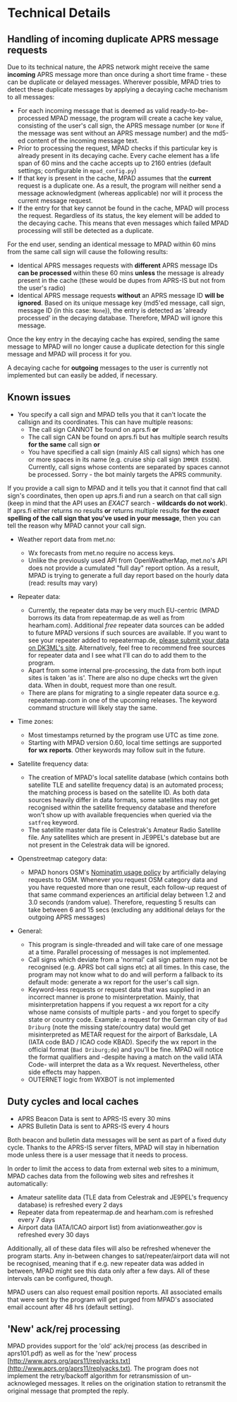 # Technical Details

## Handling of incoming duplicate APRS message requests

Due to its technical nature, the APRS network might receive the same __incoming__ APRS message more than once during a short time frame - these can be duplicate or delayed messages. Wherever possible, MPAD tries to detect these duplicate messages by applying a decaying cache mechanism to all messages:

- For each incoming message that is deemed as valid ready-to-be-processed MPAD message, the program will create a cache key value, consisting of the user's call sign, the APRS message number (or ```None``` if the  message was sent without an APRS message number) and the md5-ed content of the incoming message text.
- Prior to processing the request, MPAD checks if this particular key is already present in its decaying cache. Every cache element has a life span of 60 mins and the cache accepts up to 2160 entries (default settings; configurable in ```mpad_config.py```)
- If that key is present in the cache, MPAD assumes that the __current__ request is a duplicate one.  As a result, the program will neither send a message acknowledgment (whereas applicable) nor will it process the current message request.
- If the entry for that key cannot be found in the cache, MPAD will process the request. Regardless of its status, the key element will be added to the decaying cache. This means that even messages which failed MPAD processing will still be detected as a duplicate.

For the end user, sending an identical message to MPAD within 60 mins from the same call sign will cause the following results:

- Identical APRS messages requests with __different__ APRS message IDs __can be processed__ within these 60 mins __unless__ the message is already present in the cache (these would be dupes from APRS-IS but not from the user's radio)
- Identical APRS message requests __without__ an APRS message ID __will be ignored__. Based on its unique message key (md5'ed message, call sign, message ID (in this case: ```None```)), the entry is detected as 'already processed' in the decaying database. Therefore, MPAD will ignore this message.

Once the key entry in the decaying cache has expired, sending the same message to MPAD will no longer cause a duplicate detection for this single message and MPAD will process it for you.

A decaying cache for __outgoing__ messages to the user is currently not implemented but can easily be added, if necessary.

## Known issues

- You specify a call sign and MPAD tells you that it can't locate the callsign and its coordinates. This can have multiple reasons:
    - The call sign CANNOT be found on aprs.fi __or__
    - The call sign CAN be found on aprs.fi but has multiple search results __for the same__ call sign __or__
    - You have specified a call sign (mainly AIS call signs) which has one or more spaces in its name (e.g. cruise ship call sign ```IMMER ESSEN```). Currently, call signs whose contents are separated by spaces cannot be processed. Sorry - the bot mainly targets the APRS community.

If you provide a call sign to MPAD and it tells you that it cannot find that call sign's coordinates, then open up aprs.fi and run a search on that call sign (keep in mind that the API uses an *EXACT* search - __wildcards do not work__). If aprs.fi either returns no results __or__ returns multiple results __for the *exact* spelling of the call sign that you've used in your message__, then you can tell the reason why MPAD cannot your call sign.

- Weather report data from met.no:
    - Wx forecasts from met.no require no access keys. 
    - Unlike the previously used API from OpenWeatherMap, met.no's API does not provide a cumulated "full day" report option. As a result, MPAD is trying to generate a full day report based on the hourly data (read: results may vary)

- Repeater data:
    - Currently, the repeater data may be very much EU-centric (MPAD borrows its data from repeatermap.de as well as from hearham.com). Additional _free_ repeater data sources can be added to future MPAD versions if such sources are available. If you want to see your repeater added to repeatermap.de, [please submit your data on DK3ML's site](https://www.repeatermap.de/new_repeater.php?lang=en). Alternatively, feel free to recommend free sources for repeater data and I see what I'll can do to add them to the program.
    - Apart from some internal pre-processing, the data from both input sites is taken 'as is'. There are also no dupe checks wrt the given data. When in doubt, request more than one result.
    - There are plans for migrating to a single repeater data source e.g. repeatermap.com in one of the upcoming releases. The keyword command structure will likely stay the same.


- Time zones:
    - Most timestamps returned by the program use UTC as time zone. 
    - Starting with MPAD version 0.60, local time settings are supported __for__ __wx__ __reports__. Other keywords may follow suit in the future.


- Satellite frequency data:
    - The creation of MPAD's local satellite database (which contains both satellite TLE and satellite frequency data) is an automated process; the matching process is based on the satellite ID. As both data sources heavily differ in data formats, some satellites may not get recognised within the satellite frequency database and therefore won't show up with available frequencies when queried via the ```satfreq``` keyword.
    - The satellite master data file is Celestrak's Amateur Radio Satellite file. Any satellites which are present in JE9PEL's datebase but are not present in the Celestrak data will be ignored.


- Openstreetmap category data:
    - MPAD honors OSM's [Nominatim usage policy](https://operations.osmfoundation.org/policies/nominatim) by artificially delaying requests to OSM. Whenever you request OSM category data and you have requested more than one result, each follow-up request of that same command experiences an artificial delay between 1.2 and 3.0 seconds (random value). Therefore, requesting 5 results can take between 6 and 15 secs (excluding any additional delays for the outgoing APRS messages)


- General:
    - This program is single-threaded and will take care of one message at a time. Parallel processing of messages is not implemented.
    - Call signs which deviate from a 'normal' call sign pattern may not be recognised (e.g. APRS bot call signs etc) at all times. In this case, the program may not know what to do and will perform a fallback to its default mode: generate a wx report for the user's call sign.
    - Keyword-less requests or request data that was supplied in an incorrect manner is prone to misinterpretation. Mainly, that misinterpretation happens if you request a wx report for a city whose name consists of multiple parts - and you forget to specify state or country code. Example: a request for the German city of ```Bad Driburg``` (note the missing state/country data) would get misinterpreted as METAR request for the airport of Barksdale, LA (IATA code BAD / ICAO code KBAD). Specify the wx report in the official format (```Bad Driburg;de```) and you'll be fine. MPAD will notice the format qualifiers and -despite having a match on the valid IATA Code- will interpret the data as a Wx request. Nevertheless, other side effects may happen.
    - OUTERNET logic from WXBOT is not implemented

## Duty cycles and local caches

- APRS Beacon Data is sent to APRS-IS every 30 mins
- APRS Bulletin Data is sent to APRS-IS every 4 hours

Both beacon and bulletin data messages will be sent as part of a fixed duty cycle. Thanks to the APRS-IS server filters, MPAD will stay in hibernation mode unless there is a user message that it needs to process.

In order to limit the access to data from external web sites to a minimum, MPAD caches data from the following web sites and refreshes it automatically:

- Amateur satellite data (TLE data from Celestrak and JE9PEL's frequency database) is refreshed every 2 days
- Repeater data from repeatermap.de and hearham.com is refreshed every 7 days
- Airport data (IATA/ICAO airport list) from aviationweather.gov is refreshed every 30 days

Additionally, all of these data files will also be refreshed whenever the program starts. Any in-between changes to sat/repeater/airport data will not be recognised, meaning that if e.g. new repeater data was added in between, MPAD might see this data only after a few days. All of these intervals can be configured, though.

MPAD users can also request email position reports. All associated emails that were sent by the program will get purged from MPAD's associated email account after 48 hrs (default setting).

## 'New' ack/rej processing

MPAD provides support for the 'old' ack/rej process (as described in aprs101.pdf) as well as for the 'new' process [http://www.aprs.org/aprs11/replyacks.txt](http://www.aprs.org/aprs11/replyacks.txt). The program does not implement the retry/backoff algorithm for retransmission of un-acknowleged messages.  It relies on the origination station to retransmit the original message that prompted the reply.
